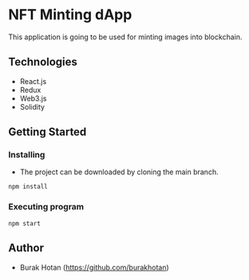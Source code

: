 # NFT Minting dApp

This application is going to be used for minting images into blockchain.

## Technologies

* React.js
* Redux
* Web3.js
* Solidity


## Getting Started

### Installing

* The project can be downloaded by cloning the main branch.
```
npm install
```

### Executing program

```
npm start
```
## Author

* Burak Hotan (https://github.com/burakhotan)

